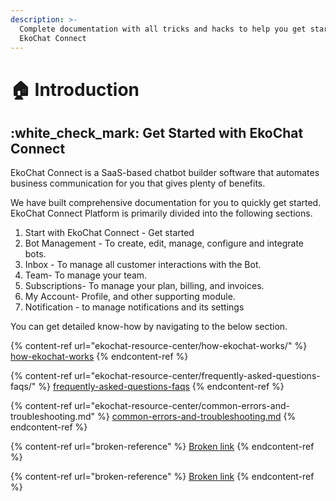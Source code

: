 ```yaml
---
description: >-
  Complete documentation with all tricks and hacks to help you get started with
  EkoChat Connect
---
```


# 🏠 Introduction

## :white\_check\_mark: Get Started with EkoChat Connect

EkoChat Connect is a SaaS-based chatbot builder software that automates business communication for you that gives plenty of benefits.

We have built comprehensive documentation for you to quickly get started. EkoChat Connect Platform is primarily divided into the following sections.

1. Start with EkoChat Connect - Get started
2. Bot Management - To create, edit, manage, configure and integrate bots.
3. Inbox - To manage all customer interactions with the Bot.
4. Team- To manage your team.
5. Subscriptions- To manage your plan, billing, and invoices.
6. My Account- Profile, and other supporting module.
7. Notification - to manage notifications and its settings

You can get detailed know-how by navigating to the below section.

{% content-ref url="ekochat-resource-center/how-ekochat-works/" %}
[how-ekochat-works](ekochat-resource-center/how-ekochat-works/)
{% endcontent-ref %}

{% content-ref url="ekochat-resource-center/frequently-asked-questions-faqs/" %}
[frequently-asked-questions-faqs](ekochat-resource-center/frequently-asked-questions-faqs/)
{% endcontent-ref %}

{% content-ref url="ekochat-resource-center/common-errors-and-troubleshooting.md" %}
[common-errors-and-troubleshooting.md](ekochat-resource-center/common-errors-and-troubleshooting.md)
{% endcontent-ref %}

{% content-ref url="broken-reference" %}
[Broken link](broken-reference)
{% endcontent-ref %}

{% content-ref url="broken-reference" %}
[Broken link](broken-reference)
{% endcontent-ref %}
